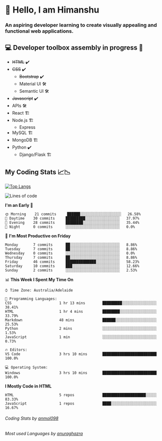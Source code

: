 # 👋 Hello, I am Himanshu

### An aspiring developer learning to create visually appealing and functional web applications.

## 💻 Developer toolbox assembly in progress 🧰

- <s>HTML</s> ✔️ 
- <s>CSS</s> ✔️
  - <s>Bootstrap</s> ✔️
  - Material UI 🛠️
  - Semantic UI 🛠️
 - <s>Javascript</s> ✔️
 - APIs 🛠️
 - React 🏗️
 - Node.js 🏗️
    - Express 
 - MySQL 🏗️
 - MongoDB 🏗️
 - Python ✔️
    - Django/Flask 🏗️
 
 
 ## My Coding Stats 📈📉
 
 [![Top Langs](https://github-readme-stats.vercel.app/api/top-langs/?username=himanshu-sxna&layout=compact)](https://github.com/anuraghazra/github-readme-stats)

<!--START_SECTION:waka-->
![Lines of code](https://img.shields.io/badge/From%20Hello%20World%20I%27ve%20Written-4619%20lines%20of%20code-blue)

**I'm an Early 🐤** 

```text
🌞 Morning    21 commits     ██████░░░░░░░░░░░░░░░░░░░   26.58% 
🌆 Daytime    30 commits     █████████░░░░░░░░░░░░░░░░   37.97% 
🌃 Evening    28 commits     ████████░░░░░░░░░░░░░░░░░   35.44% 
🌙 Night      0 commits      ░░░░░░░░░░░░░░░░░░░░░░░░░   0.0%

```
📅 **I'm Most Productive on Friday** 

```text
Monday       7 commits      ██░░░░░░░░░░░░░░░░░░░░░░░   8.86% 
Tuesday      7 commits      ██░░░░░░░░░░░░░░░░░░░░░░░   8.86% 
Wednesday    0 commits      ░░░░░░░░░░░░░░░░░░░░░░░░░   0.0% 
Thursday     7 commits      ██░░░░░░░░░░░░░░░░░░░░░░░   8.86% 
Friday       46 commits     ██████████████░░░░░░░░░░░   58.23% 
Saturday     10 commits     ███░░░░░░░░░░░░░░░░░░░░░░   12.66% 
Sunday       2 commits      ░░░░░░░░░░░░░░░░░░░░░░░░░   2.53%

```


📊 **This Week I Spent My Time On** 

```text
⌚︎ Time Zone: Australia/Adelaide

💬 Programming Languages: 
CSS                      1 hr 13 mins        █████████░░░░░░░░░░░░░░░░   38.41% 
HTML                     1 hr 4 mins         ████████░░░░░░░░░░░░░░░░░   33.79% 
Markdown                 48 mins             ██████░░░░░░░░░░░░░░░░░░░   25.53% 
Python                   2 mins              ░░░░░░░░░░░░░░░░░░░░░░░░░   1.53% 
JavaScript               1 min               ░░░░░░░░░░░░░░░░░░░░░░░░░   0.73%

🔥 Editors: 
VS Code                  3 hrs 10 mins       █████████████████████████   100.0%

💻 Operating System: 
Windows                  3 hrs 10 mins       █████████████████████████   100.0%

```

**I Mostly Code in HTML** 

```text
HTML                     5 repos             ████████████████████░░░░░   83.33% 
JavaScript               1 repos             ████░░░░░░░░░░░░░░░░░░░░░   16.67%

```



<!--END_SECTION:waka-->

###### Coding Stats by [anmol098](https://github.com/anmol098/waka-readme-stats)  
###### Most used Languages by [anuraghazra](https://github.com/anuraghazra/github-readme-stats)


